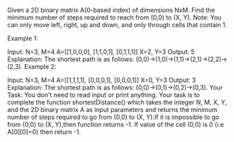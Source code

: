 Given a 2D binary matrix A(0-based index) of dimensions NxM. Find the minimum number of steps required to reach from (0,0) to (X, Y).
Note: You can only move left, right, up and down, and only through cells that contain 1.

Example 1:

Input:
N=3, M=4
A=[[1,0,0,0], 
   [1,1,0,1],
   [0,1,1,1]]
X=2, Y=3 
Output:
5
Explanation:
The shortest path is as follows:
(0,0)->(1,0)->(1,1)->(2,1)->(2,2)->(2,3).
Example 2:

Input:
N=3, M=4
A=[[1,1,1,1],
   [0,0,0,1],
   [0,0,0,1]]
X=0, Y=3
Output:
3
Explanation:
The shortest path is as follows:
(0,0)->(0,1)->(0,2)->(0,3).
Your Task:
You don't need to read input or print anything. Your task is to complete the function shortestDistance() which takes the integer N, M, X, Y, and the 2D binary matrix A as input parameters and returns the minimum number of steps required to go from (0,0) to (X, Y).If it is impossible to go from (0,0) to (X, Y),then function returns -1. If value of the cell (0,0) is 0 (i.e  A[0][0]=0) then return -1.